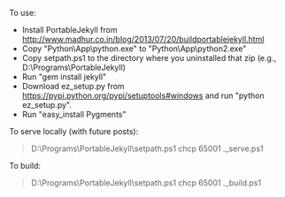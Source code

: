 To use:

- Install PortableJekyll from http://www.madhur.co.in/blog/2013/07/20/buildportablejekyll.html
- Copy "Python\App\python.exe" to "Python\App\python2.exe"
- Copy setpath.ps1 to the directory where you uninstalled that zip (e.g., D:\Programs\PortableJekyll)
- Run "gem install jekyll"
- Download ez\_setup.py from https://pypi.python.org/pypi/setuptools#windows and run "python ez_setup.py".
- Run "easy_install Pygments"

To serve locally (with future posts):
> D:\Programs\PortableJekyll\setpath.ps1
> chcp 65001
> .\_serve.ps1

To build:
> D:\Programs\PortableJekyll\setpath.ps1
> chcp 65001
> .\_build.ps1
